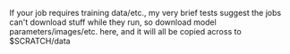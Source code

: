 If your job requires training data/etc., my very brief tests suggest the jobs can't download stuff while they run, so download model parameters/images/etc. here, and it will all be copied across to $SCRATCH/data